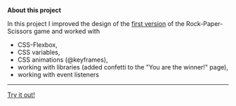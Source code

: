 **About this project**

In this project I improved the design of the [first version](https://github.com/susi189/rock-paper-scissors) of the Rock-Paper-Scissors game and worked with

- CSS-Flexbox,
- CSS variables,
- CSS animations (@keyframes),
- working with libraries (added confetti to the "You are the winner!" page),
- working with event listeners

---

[Try it out!](https://susi189.github.io/rps-game/src/)
